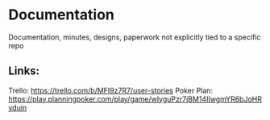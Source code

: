# Documentation
Documentation, minutes, designs, paperwork not explicitly tied to a specific repo

## Links:
 Trello: https://trello.com/b/MFI9z7R7/user-stories
 Poker Plan: https://play.planningpoker.com/play/game/wIyguPzr7jBM14IIwgmYR6bJoHRyduin

